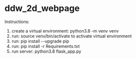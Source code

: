 # ddw_2d_webpage

Instructions:

1) create a virtual environment: python3.8 -m venv venv
2) run: source venv/bin/activate to activate virtual environment
3) run: pip install --upgrade pip
4) run: pip install -r Requirements.txt
5) run server: python3.8 flask_app.py
